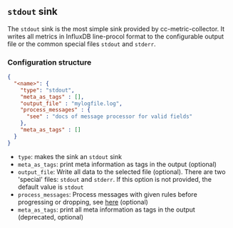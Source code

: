 ## `stdout` sink

The `stdout` sink is the most simple sink provided by cc-metric-collector. It writes all metrics in InfluxDB line-procol format to the configurable output file or the common special files `stdout` and `stderr`.


### Configuration structure

```json
{
  "<name>": {
    "type": "stdout",
    "meta_as_tags" : [],
    "output_file" : "mylogfile.log",
    "process_messages" : {
      "see" : "docs of message processor for valid fields"
    },
    "meta_as_tags" : []
  }
}
```

- `type`: makes the sink an `stdout` sink
- `meta_as_tags`: print meta information as tags in the output (optional)
- `output_file`: Write all data to the selected file (optional). There are two 'special' files: `stdout` and `stderr`. If this option is not provided, the default value is `stdout`
- `process_messages`: Process messages with given rules before progressing or dropping, see [here](../pkg/messageProcessor/README.md)  (optional)
- `meta_as_tags`: print all meta information as tags in the output (deprecated, optional)

